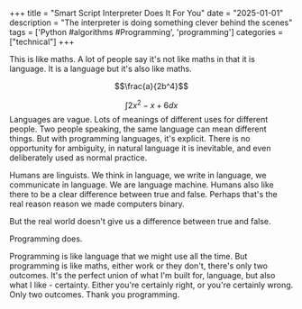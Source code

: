 +++
title = "Smart Script Interpreter Does It For You"
date = "2025-01-01"
description = "The interpreter is doing something clever behind the scenes"
tags = ['Python #algorithms #Programming', 'programming']
categories = ["technical"]
+++

This is like maths. A lot of people say it's not like maths in that it is language. It is a language but it's also like maths.
<br>

$$\frac{a}{2b^4}$$

$$ \int{2x^2 - x + 6 }dx$$
Languages are vague. Lots of meanings of different uses for different people. Two people speaking, the same language can mean different things. But with programming languages, it's explicit. There is no opportunity for ambiguity, in natural language it is inevitable, and even deliberately used as normal practice.

Humans are linguists.  We think in language, we write in language, we communicate in language. We are language machine. Humans also like there to be a clear difference between true and false. Perhaps that's the real reason reason we made computers binary.

But the real world doesn't give us a difference between true and false.

Programming does.

Programming is like language that we might use all the time. But programming is like maths, either work or they don't, there's only two outcomes. It's the perfect union of what I'm built for, language, but also what I like - certainty. Either you're certainly right, or you're certainly wrong. Only two outcomes. Thank you programming.